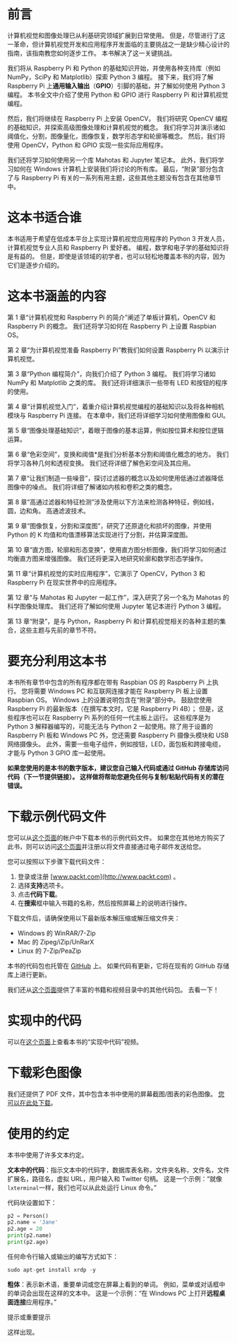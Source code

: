 # 前言

计算机视觉和图像处理已从利基研究领域扩展到日常使用。 但是，尽管进行了这一革命，但计算机视觉开发和应用程序开发面临的主要挑战之一是缺少精心设计的指南，该指南教您如何逐步工作。 本书解决了这一关键挑战。

我们将从 Raspberry Pi 和 Python 的基础知识开始，并使用各种支持库（例如 NumPy，SciPy 和 Matplotlib）探索 Python 3 编程。 接下来，我们将了解 Raspberry Pi 上**通用输入输出**（**GPIO**）引脚的基础，并了解如何使用 Python 3 编程。 本书全文中介绍了使用 Python 和 GPIO 进行 Raspberry Pi 和计算机视觉编程。

然后，我们将继续在 Raspberry Pi 上安装 OpenCV。 我们将研究 OpenCV 编程的基础知识，并探索高级图像处理和计算机视觉的概念。 我们将学习并演示诸如阈值化，分割，图像量化，图像恢复，数学形态学和轮廓等概念。 然后，我们将使用 OpenCV，Python 和 GPIO 实现一些实际应用程序。

我们还将学习如何使用另一个库 Mahotas 和 Jupyter 笔记本。 此外，我们将学习如何在 Windows 计算机上安装我们将讨论的所有库。 最后，“附录”部分包含了与 Raspberry Pi 有关的一系列有用主题，这些其他主题没有包含在其他章节中。

# 这本书适合谁

本书适用于希望在低成本平台上实现计算机视觉应用程序的 Python 3 开发人员，计算机视觉专业人员和 Raspberry Pi 爱好者。 编程，数学和电子学的基础知识将是有益的。 但是，即使是该领域的初学者，也可以轻松地覆盖本书的内容，因为它们是逐步介绍的。

# 这本书涵盖的内容

第 1 章“计算机视觉和 Raspberry Pi 的简介”阐述了单板计算机，OpenCV 和 Raspberry Pi 的概念。 我们还将学习如何在 Raspberry Pi 上设置 Raspbian OS。

第 2 章“为计算机视觉准备 Raspberry Pi”教我们如何设置 Raspberry Pi 以演示计算机视觉。

第 3 章“Python 编程简介”，向我们介绍了 Python 3 编程。 我们将学习诸如 NumPy 和 Matplotlib 之类的库。 我们还将详细演示一些带有 LED 和按钮的程序的使用。

第 4 章“计算机视觉入门”，着重介绍计算机视觉编程的基础知识以及将各种相机模块与 Raspberry Pi 连接。 在本章中，我们还将详细学习如何使用图像和 GUI。

第 5 章“图像处理基础知识”，着眼于图像的基本运算，例如按位算术和按位逻辑运算。

第 6 章“色彩空间”，变换和阈值*是我们分析基本分割和阈值化概念的地方。 我们将学习各种几何和透视变换。 我们还将详细了解色彩空间及其应用。

第 7 章“让我们制造一些噪音”，探讨过滤器的概念以及如何使用低通过滤器降低图像中的噪点。 我们将详细了解诸如内核和卷积之类的概念。

第 8 章“高通过滤器和特征检测”涉及使用以下方法来检测各种特征，例如线，圆，边和角。 高通滤波技术。

第 9 章“图像恢复，分割和深度图”，研究了还原退化和损坏的图像，并使用 Python 的 K 均值和均值漂移算法实现进行了分割，并估算深度图。

第 10 章“直方图，轮廓和形态变换”，使用直方图分析图像，我们将学习如何通过均衡直方图来增强图像。 我们还将更深入地研究轮廓和数学形态学操作。

第 11 章“计算机视觉的实时应用程序”，它演示了 OpenCV，Python 3 和 Raspberry Pi 在现实世界中的应用程序。

第 12 章“与 Mahotas 和 Jupyter 一起工作”，深入研究了另一个名为 Mahotas 的科学图像处理库。 我们还将了解如何使用 Jupyter 笔记本进行 Python 3 编程。

第 13 章“附录”，是与 Python，Raspberry Pi 和计算机视觉相关的各种主题的集合，这些主题与先前的章节不符。

# 要充分利用这本书

本书所有章节中包含的所有程序都在带有 Raspbian OS 的 Raspberry Pi 上执行。 您将需要 Windows PC 和互联网连接才能在 Raspberry Pi 板上设置 Raspbian OS。 Windows 上的设置说明包含在“附录”部分中。 鼓励您使用 Raspberry Pi 的最新版本（在撰写本文时，它是 Raspberry Pi 4B）； 但是，这些程序也可以在 Raspberry Pi 系列的任何一代主板上运行。 这些程序是为 Python 3 解释器编写的，可能无法与 Python 2 一起使用。除了用于设置的 Raspberry Pi 板和 Windows PC 外，您还需要 Raspberry Pi 摄像头模块和 USB 网络摄像头。 此外，需要一些电子组件，例如按钮，LED，面包板和跨接电缆，才能与 Python 3 GPIO 库一起使用。

**如果您使用的是本书的数字版本，建议您自己输入代码或通过 GitHub 存储库访问代码（下一节提供链接）。 这样做将帮助您避免任何与复制/粘贴代码有关的潜在错误。**

# 下载示例代码文件

您可以从[这个页面](http://www.packt.com)的帐户中下载本书的示例代码文件。 如果您在其他地方购买了此书，则可以访问[这个页面](http://www.packtpub.com/support)并注册以将文件直接通过电子邮件发送给您。

您可以按照以下步骤下载代码文件：

1.  登录或注册 [www.packt.com](http://www.packt.com) 。
2.  选择**支持**选项卡。
3.  点击**代码下载**。
4.  在**搜索**框中输入书籍的名称，然后按照屏幕上的说明进行操作。

下载文件后，请确保使用以下最新版本解压缩或解压缩文件夹：

*   Windows 的 WinRAR/7-Zip
*   Mac 的 Zipeg/iZip/UnRarX
*   Linux 的 7-Zip/PeaZip

本书的代码包也托管在 [GitHub](https://github.com/PacktPublishing/raspberry-pi-computer-vision-programming) 上。 如果代码有更新，它将在现有的 GitHub 存储库上进行更新。

我们还从[这个页面](https://github.com/PacktPublishing/)提供了丰富的书籍和视频目录中的其他代码包。 去看一下！

# 实现中的代码

可以在[这个页面](https://bit.ly/3evn0ln)上查看本书的“实现中代码”视频。

# 下载彩色图像

我们还提供了 PDF 文件，其中包含本书中使用的屏幕截图/图表的彩色图像。 [您可以在此处下载](https://static.packt-cdn.com/downloads/9781800207219_ColorImages.pdf)。

# 使用的约定

本书中使用了许多文本约定。

**文本中的代码**：指示文本中的代码字，数据库表名称，文件夹名称，文件名，文件扩展名，路径名，虚拟 URL，用户输入和 Twitter 句柄。 这是一个示例：“就像`lxterminal`一样，我们也可以从此处运行 Linux 命令。”

代码块设置如下：

```py
p2 = Person()
p2.name = 'Jane'
p2.age = 20
print(p2.name)
print(p2.age)
```

任何命令行输入或输出的编写方式如下：

```py
sudo apt-get install xrdp -y
```

**粗体**：表示新术语，重要单词或您在屏幕上看到的单词。 例如，菜单或对话框中的单词会出现在这样的文本中。 这是一个示例：“在 Windows PC 上打开**远程桌面连接**应用程序。”

提示或重要提示

这样出现。

